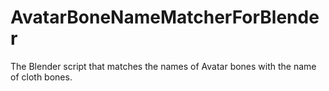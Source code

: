 # AvatarBoneNameMatcherForBlender
The Blender script that matches the names of Avatar bones with the name of cloth bones.
